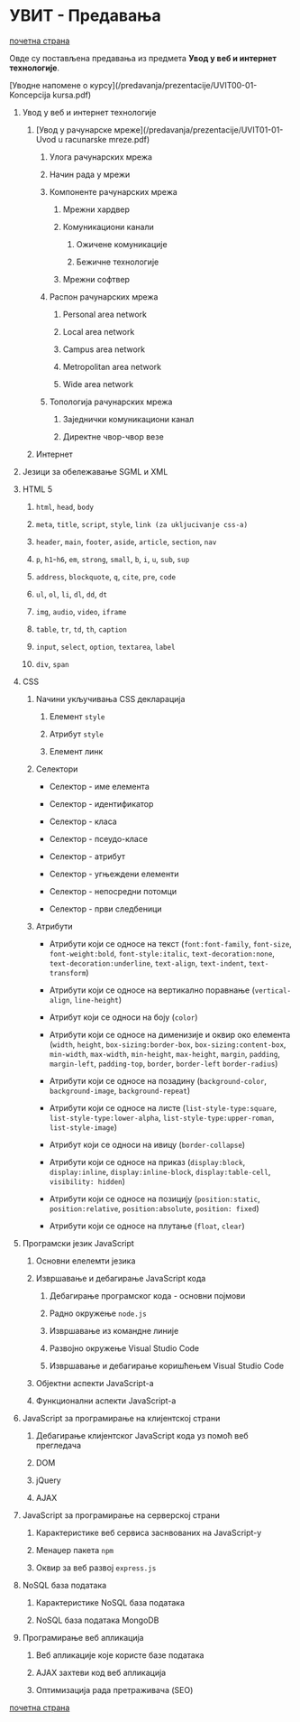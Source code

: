 # УВИТ - Предавања

[почетна страна](../README.md)

Овде су постављена предавања из предмета **Увод у веб и интернет технологије**.

[Уводне напомене о курсу](/predavanja/prezentacije/UVIT00-01-Koncepcija kursa.pdf)

1. Увод у веб и интернет технологије  

    1. [Увод у рачунарске мреже](/predavanja/prezentacije/UVIT01-01-Uvod u racunarske mreze.pdf)  

        1. Улога рачунарских мрежа

        1. Начин рада у мрежи

        1. Компоненте рачунарских мрежа

            1. Мрежни хардвер

            1. Комуникациони канали

                1. Ожичене комуникације

                1. Бежичне технологије

            1. Мрежни софтвер

        1. Распон рачунарских мрежа

            1. Personal area network

            1. Local area network

            1. Campus area network

            1. Metropolitan area network

            1. Wide area network

        1. Топологија рачунарских мрежа

            1. Заједнички комуникациони канал

            1. Директне чвор-чвор везе

    1. Интернет

1. Језици за обележавање SGML и XML

1. HTML 5

   1. `html`, `head`, `body`

   2. `meta`, `title`, `script`, `style`, `link (za ukljucivanje css-a)`  

   3. `header`, `main`, `footer`, `aside`, `article`, `section`, `nav`  

   4. `p`, `h1`-`h6`, `em`, `strong`, `small`, `b`, `i`, `u`, `sub`, `sup`  

   5. `address`, `blockquote`, `q`, `cite`, `pre`, `code`

   6. `ul`, `ol`, `li`, `dl`, `dd`, `dt`  

   7. `img`, `audio`, `video`, `iframe`  

   8. `table`, `tr`, `td`, `th`, `caption`

   9. `input`, `select`, `option`, `textarea`, `label`

   10. `div`, `span`

1. CSS

   1. Nачини укључивања CSS декларација  

      1. Елемент `style`

      1. Атрибут `style`  

      1. Елемент линк

   1. Селектори  

      - Селектор - име елемента  

      - Селектор - идентификатор  

      - Селектор - класа  

      - Селектор - псеудо-класе  

      - Селектор - атрибут  

      - Селектор - угњеждени елементи  

      - Селектор - непосредни потомци  

      - Селектор - први следбеници

   1. Атрибути

       - Атрибути који се односе на текст (`font:font-family`, `font-size`, `font-weight:bold`, `font-style:italic`, `text-decoration:none`, `text-decoration:underline`, `text-align`, `text-indent`, `text-transform`)

       - Атрибути који се односе на вертикално поравнање (`vertical-align`, `line-height`)

       - Атрибут који се односи на боју (`color`)

       - Атрибути који се односе на дименизије и оквир око елемента (`width`, `height`, `box-sizing:border-box`, `box-sizing:content-box`, `min-width`, `max-width`, `min-height`, `max-height`, `margin`, `padding`, `margin-left`, `padding-top`, `border`, `border-left` `border-radius`)

       - Атрибути који се односе на позадину (`background-color`, `background-image`, `background-repeat`)

       - Атрибути који се односе на листе (`list-style-type:square`, `list-style-type:lower-alpha`, `list-style-type:upper-roman`, `list-style-image`)

       - Атрибут који се односи на ивицу (`border-collapse`)

       - Атрибути који се односе на приказ (`display:block`, `display:inline`, `display:inline-block`, `display:table-cell`, `visibility: hidden`)

       - Атрибути који се односе на позицију (`position:static`, `position:relative`, `position:absolute`, `position: fixed`)

       - Атрибути који се односе на плутање (`float`, `clear`)

1. Програмски језик JavaScript

    1. Основни елелемти језика

    1. Извршавање и дебагирање JavaScript кода

        1. Дебагирање програмског кода - основни појмови

        1. Радно окружење `node.js`

        1. Извршавање из командне линије

        1. Развојно окружење Visual Studio Code

        1. Извршавање и дебагирање коришћењем Visual Studio Code  

    1. Објектни аспекти JavaScript-а

    1. Функционални аспекти JavaScript-а

1. JavaScript за програмирање на клијентској страни

    1. Дебагирање клијентског JavaScript кода уз помоћ веб прегледача

    1. DOM

    1. јQuery

    1. AJAX

1. JavaScript за програмирање на серверској страни

    1. Карактеристике веб сервиса заснвованих на JavaScript-у

    1. Менаџер пакета `npm`

    1. Оквир за веб развој `express.js`

1. NoSQL база података  

    1. Карактеристике NoSQL база података

    1. NoSQL база података MongoDB

1. Програмирање веб апликација  

    1. Веб апликације које користе базе података

    1. AJAX захтеви код веб апликација  

    1. Оптимизација рада претраживача (SEO)

[почетна страна](../README.md)
